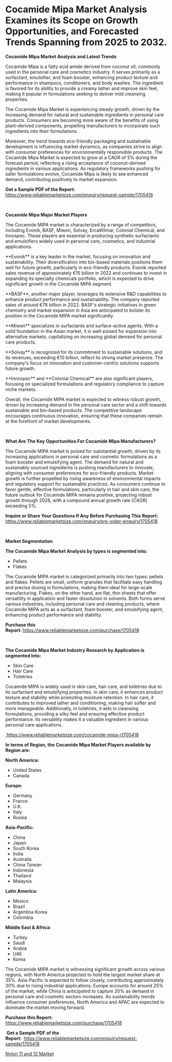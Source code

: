 <p><h1>Cocamide Mipa Market Analysis Examines its Scope on Growth Opportunities, and Forecasted Trends Spanning from 2025 to 2032.</h1></p><p><strong>Cocamide Mipa Market Analysis and Latest Trends</strong></p>
<p><p>Cocamide Mipa is a fatty acid amide derived from coconut oil, commonly used in the personal care and cosmetics industry. It serves primarily as a surfactant, emulsifier, and foam booster, enhancing product texture and performance in shampoos, conditioners, and body washes. The ingredient is favored for its ability to provide a creamy lather and improve skin feel, making it popular in formulations seeking to deliver mild cleansing properties.</p><p>The Cocamide Mipa Market is experiencing steady growth, driven by the increasing demand for natural and sustainable ingredients in personal care products. Consumers are becoming more aware of the benefits of using plant-derived components, propelling manufacturers to incorporate such ingredients into their formulations.</p><p>Moreover, the trend towards eco-friendly packaging and sustainable development is influencing market dynamics, as companies strive to align with consumer preferences for environmentally responsible products. The Cocamide Mipa Market is expected to grow at a CAGR of 5% during the forecast period, reflecting a rising acceptance of coconut-derived ingredients in various applications. As regulatory frameworks pushing for safer formulations evolve, Cocamide Mipa is likely to see enhanced demand, contributing positively to market expansion.</p></p>
<p><strong>Get a Sample PDF of the Report:&nbsp;</strong> <a href="https://www.reliablemarketsize.com/enquiry/request-sample/1705418?utm_campaign=1884&utm_medium=2&utm_source=Github&utm_content=ia&utm_term=09012025&utm_id=cocamide-mipa">https://www.reliablemarketsize.com/enquiry/request-sample/1705418</a></p>
<p>&nbsp;</p>
<p><strong>Cocamide Mipa Major Market Players</strong></p>
<p><p>The Cocamide MIPA market is characterized by a range of competitors, including Evonik, BASF, Miwon, Solvay, ErcaWilmar, Colonial Chemical, and Innospec. These players are essential in producing synthetic surfactants and emulsifiers widely used in personal care, cosmetics, and industrial applications.</p><p>**Evonik** is a key leader in the market, focusing on innovation and sustainability. Their diversification into bio-based materials positions them well for future growth, particularly in eco-friendly products. Evonik reported sales revenue of approximately €15 billion in 2022 and continues to invest in expanding its specialty chemicals portfolio, which is expected to drive significant growth in the Cocamide MIPA segment.</p><p>**BASF**, another major player, leverages its extensive R&D capabilities to enhance product performance and sustainability. The company reported sales of around €78 billion in 2022. BASF's strategic initiatives in green chemistry and market expansion in Asia are anticipated to bolster its position in the Cocamide MIPA market significantly.</p><p>**Miwon** specializes in surfactants and surface-active agents. With a solid foundation in the Asian market, it is well-poised for expansion into alternative markets, capitalizing on increasing global demand for personal care products.</p><p>**Solvay** is recognized for its commitment to sustainable solutions, and its revenues, exceeding €10 billion, reflect its strong market presence. The company's focus on innovation and customer-centric solutions supports future growth.</p><p>**Innospec** and **Colonial Chemical** are also significant players, focusing on specialized formulations and regulatory compliance to capture niche markets.</p><p>Overall, the Cocamide MIPA market is expected to witness robust growth, driven by increasing demand in the personal care sector and a shift towards sustainable and bio-based products. The competitive landscape encourages continuous innovation, ensuring that these companies remain at the forefront of market developments.</p></p>
<p>&nbsp;</p>
<p><strong>What Are The Key Opportunities For Cocamide Mipa Manufacturers?</strong></p>
<p><p>The Cocamide MIPA market is poised for substantial growth, driven by its increasing applications in personal care and cosmetic formulations as a foam booster and emulsifying agent. The demand for natural and sustainably sourced ingredients is pushing manufacturers to innovate, aligning with consumer preferences for eco-friendly products. Market growth is further propelled by rising awareness of environmental impacts and regulatory support for sustainable practices. As consumers continue to favor gentle, effective formulations, particularly in hair and skin care, the future outlook for Cocamide MIPA remains positive, projecting robust growth through 2028, with a compound annual growth rate (CAGR) exceeding 5%.</p></p>
<p><strong>Inquire or Share Your Questions If Any Before Purchasing This Report:</strong> <a href="https://www.reliablemarketsize.com/enquiry/pre-order-enquiry/1705418?utm_campaign=1884&utm_medium=2&utm_source=Github&utm_content=ia&utm_term=09012025&utm_id=cocamide-mipa">https://www.reliablemarketsize.com/enquiry/pre-order-enquiry/1705418</a></p>
<p>&nbsp;</p>
<p><strong>Market Segmentation</strong></p>
<p><strong>The Cocamide Mipa Market Analysis by types is segmented into:</strong></p>
<p><ul><li>Pellets</li><li>Flakes</li></ul></p>
<p><p>The Cocamide MIPA market is categorized primarily into two types: pellets and flakes. Pellets are small, uniform granules that facilitate easy handling and precise dosing in formulations, making them ideal for large-scale manufacturing. Flakes, on the other hand, are flat, thin sheets that offer versatility in application and faster dissolution in solvents. Both forms serve various industries, including personal care and cleaning products, where Cocamide MIPA acts as a surfactant, foam booster, and emulsifying agent, enhancing product performance and stability.</p></p>
<p><strong>Purchase this Report:&nbsp;</strong><a href="https://www.reliablemarketsize.com/purchase/1705418?utm_campaign=1884&utm_medium=2&utm_source=Github&utm_content=ia&utm_term=09012025&utm_id=cocamide-mipa">https://www.reliablemarketsize.com/purchase/1705418</a></p>
<p>&nbsp;</p>
<p><strong>The Cocamide Mipa Market Industry Research by Application is segmented into:</strong></p>
<p><ul><li>Skin Care</li><li>Hair Care</li><li>Toiletries</li></ul></p>
<p><p>Cocamide MIPA is widely used in skin care, hair care, and toiletries due to its surfactant and emulsifying properties. In skin care, it enhances product texture and stability while promoting moisture retention. In hair care, it contributes to improved lather and conditioning, making hair softer and more manageable. Additionally, in toiletries, it aids in cleansing formulations, providing a silky feel and ensuring effective product performance. Its versatility makes it a valuable ingredient in various personal care applications.</p></p>
<p><a href="https://www.reliablemarketsize.com/cocamide-mipa-r1705418?utm_campaign=1884&utm_medium=2&utm_source=Github&utm_content=ia&utm_term=09012025&utm_id=cocamide-mipa">&nbsp;https://www.reliablemarketsize.com/cocamide-mipa-r1705418</a></p>
<p><strong>In terms of Region, the Cocamide Mipa Market Players available by Region are:</strong></p>
<p>
    <p> <strong> North America: </strong>
        <ul>
            <li>United States</li>
            <li>Canada</li>
        </ul>
        </p> 
    <p> <strong> Europe: </strong>
        <ul>
            <li>Germany</li>
            <li>France</li>
            <li>U.K.</li>
            <li>Italy</li>
            <li>Russia</li>
        </ul>
        </p> 
    <p> <strong> Asia-Pacific: </strong>
        <ul>
            <li>China</li>
            <li>Japan</li>
            <li>South Korea</li>
            <li>India</li>
            <li>Australia</li>
            <li>China Taiwan</li>
            <li>Indonesia</li>
            <li>Thailand</li>
            <li>Malaysia</li>
        </ul>
        </p> 
    <p> <strong> Latin America: </strong>
        <ul>
            <li>Mexico</li>
            <li>Brazil</li>
            <li>Argentina Korea</li>
            <li>Colombia</li>
        </ul>
        </p> 
    <p> <strong> Middle East & Africa: </strong>
        <ul>
            <li>Turkey</li>
            <li>Saudi</li>
            <li>Arabia</li>
            <li>UAE</li>
            <li>Korea</li>
        </ul>
    </p>
    </p>
<p><p>The Cocamide MIPA market is witnessing significant growth across various regions, with North America projected to hold the largest market share at 35%. Asia-Pacific is expected to follow closely, contributing approximately 30% due to rising industrial applications. Europe accounts for around 25% of the market, while China is anticipated to capture 20% as demand in personal care and cosmetic sectors increases. As sustainability trends influence consumer preferences, North America and APAC are expected to dominate the market moving forward.</p></p>
<p><strong>Purchase this Report: </strong><a href="https://www.reliablemarketsize.com/purchase/1705418?utm_campaign=1884&utm_medium=2&utm_source=Github&utm_content=ia&utm_term=09012025&utm_id=cocamide-mipa">https://www.reliablemarketsize.com/purchase/1705418</a></p>
<p>&nbsp;<strong>Get a Sample PDF of the Report:&nbsp;&nbsp;</strong><a href="https://www.reliablemarketsize.com/enquiry/request-sample/1705418?utm_campaign=1884&utm_medium=2&utm_source=Github&utm_content=ia&utm_term=09012025&utm_id=cocamide-mipa">https://www.reliablemarketsize.com/enquiry/request-sample/1705418</a></p>
<p><strong></strong></p>
<p><p><a href="https://github.com/pizolina/Market-Research-Report-List-6/blob/main/nylon-11-and-12-market.md?utm_campaign=1884&utm_medium=2&utm_source=Github&utm_content=ia&utm_term=09012025&utm_id=cocamide-mipa">Nylon 11 and 12 Market</a></p></p>